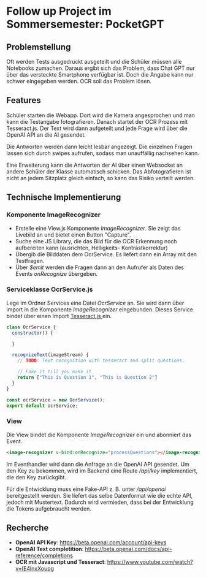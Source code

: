 # Follow up Project im Sommersemester: PocketGPT

## Problemstellung

Oft werden Tests ausgedruckt ausgeteilt und die Schüler müssen alle Notebooks zumachen. Daraus
ergibt sich das Problem, dass Chat GPT nur über das versteckte Smartphone verfügbar ist. Doch
die Angabe kann nur schwer eingegeben werden. OCR soll das Problem lösen.

## Features

Schüler starten die Webapp. Dort wird die Kamera angesprochen und man kann die Testangabe
fotografieren. Danach startet der OCR Prozess mit Tesseract.js. Der Text wird dann aufgeteilt
und jede Frage wird über die OpenAI API an die AI gesendet.

Die Antworten werden dann leicht lesbar angezeigt. Die einzelnen Fragen lassen sich durch swipes
aufrufen, sodass man unauffällig nachsehen kann.

Eine Erweiterung kann die Antworten der AI über einen Websocket an andere Schüler der Klasse
automatisch schicken. Das Abfotografieren ist nicht an jedem Sitzplatz gleich einfach, so kann
das Risiko verteilt werden.

## Technische Implementierung

### Komponente ImageRecognizer

- Erstelle eine View.js Komponente *ImageRecognizer*. Sie zeigt das Livebild an und bietet einen
  Button "Capture".
- Suche eine JS Library, die das Bild für die OCR Erkennung noch aufbereiten kann (ausrichten,
  Helligkeits- Kontrastkorrektur)
- Übergib die Bilddaten dem OcrService. Es liefert dann ein Array mit den Testfragen.
- Über *$emit* werden die Fragen dann an den Aufrufer als Daten des Events *onRecognize* übergeben.


### Serviceklasse OcrService.js

Lege im Ordner Services eine Datei *OcrService* an. Sie wird dann über import in die Komponente
*ImageRecognizer* eingebunden. Dieses Service bindet über einen Import
[Tesseract.js ](https://tesseract.projectnaptha.com/) ein.

```js
class OcrService {
  constructor() {

  }

  recognizeText(imageStream) {
    // TODO: Text recognition with tesseract and split questions.

    // Fake it till you make it
    return ["This is Question 1", "This is Question 2"]
  }
}

const ocrService = new OcrService();
export default ocrService;
```

### View

Die View bindet die Komponente *ImageRecognizer* ein und abonniert das Event.

```html
<image-recognizer v-bind:onRecognize="processQuestions"></image-recognizer>
```

Im Eventhandler wird dann die Anfrage an die OpenAI API gesendet. Um den Key zu bekommen,
wird im Backend eine Route */api/key* implementiert, die den Key zurückgibt.

Für die Entwicklung muss eine Fake-API z. B. unter */api/openai* bereitgestellt werden.
Sie liefert das selbe Datenformat wie die echte API, jedoch mit Mustertext. Dadurch wird
vermieden, dass bei der Entwicklung die Tokens aufgebraucht werden.

## Recherche

- **OpenAI API Key**: https://beta.openai.com/account/api-keys
- **OpenAI Text completition**: https://beta.openai.com/docs/api-reference/completions
- **OCR mit Javascript und Tesseract**: https://www.youtube.com/watch?v=IE4lnxXoupg

